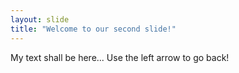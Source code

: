 ```yaml
---
layout: slide
title: "Welcome to our second slide!"
---
```

My text shall be here...
Use the left arrow to go back!
